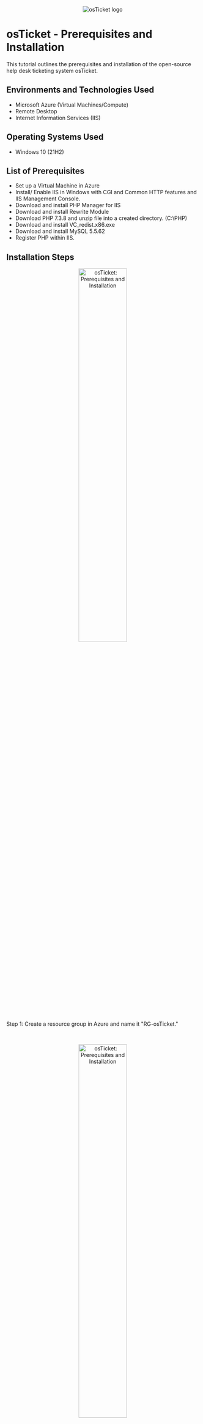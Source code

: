 <p align="center">
<img src="https://i.imgur.com/Clzj7Xs.png" alt="osTicket logo"/>
</p>

<h1>osTicket - Prerequisites and Installation</h1>
This tutorial outlines the prerequisites and installation of the open-source help desk ticketing system osTicket.<br />


<h2>Environments and Technologies Used</h2>

- Microsoft Azure (Virtual Machines/Compute)
- Remote Desktop
- Internet Information Services (IIS)

<h2>Operating Systems Used </h2>

- Windows 10</b> (21H2)

<h2>List of Prerequisites</h2>

- Set up a Virtual Machine in Azure
- Install/ Enable IIS in Windows with CGI and Common HTTP features and IIS Management Console.
- Download and install PHP Manager for IIS
- Download and install Rewrite Module
- Download PHP 7.3.8 and unzip file into a created directory. (C:\PHP)
- Download and install VC_redist.x86.exe
- Download and install MySQL 5.5.62
- Register PHP within IIS.

<h2>Installation Steps</h2>

<p>
<p align="center"> 
<img src="https://static.wixstatic.com/media/2ebf04_46fec3f74ebb4eaf803cb5cb612c6939~mv2.png" height="50%" width="50%" alt="osTicket: Prerequisites and Installation"/>
</p>
<p>
Step 1: Create a resource group in Azure and name it "RG-osTicket."
</p>
<br />

<p>
<p align="center"> 
<img src="https://static.wixstatic.com/media/2ebf04_77387910fc1a4be8b67ed724302d2e44~mv2.png" height="50%" width="50%" alt="osTicket: Prerequisites and Installation"/>
</p>
<p>
Step 2: Create a virtual machine and select "RG-osTicket" as the resource group and "Windows 10 Pro, Version 21H2" as the image.
</p>
<br />

<p>
<p align="center"> 
<img src="https://static.wixstatic.com/media/2ebf04_05b52ea6778e40a090e17941939c969b~mv2.png" height="50%" width="50%" alt="osTicket: Prerequisites and Installation"/>
</p>
<p>
Step 3: Use the Remote Desktop Connection to connect to the virtual machine (VM) using its public IP address.
</p>
<br />

<p>
<p align="center"> 
<img src="https://static.wixstatic.com/media/2ebf04_30bd0a8b94a14c9d8f1daa8eabefbf05~mv2.png" height="50%" width="50%" alt="osTicket: Prerequisites and Installation"/>
</p>
<p>
Step 4: Navigate to "Turn Windows Features on or off" in the Control Panel menu.
</p>
<br />

<p>
<p align="center"> 
<img src="https://static.wixstatic.com/media/2ebf04_1ba15b5709a2434a9c676c21bd01ccf6~mv2.png" height="50%" width="50%" alt="osTicket: Prerequisites and Installation"/>
</p>
<p align="center"> 
<img src="https://static.wixstatic.com/media/2ebf04_a6e5746c3bc44b529b5663237726fe20~mv2.png" height="50%" width="50%" alt="osTicket: Prerequisites and Installation">
</p>
<p>
Step 5: Enable Internet Information Services (IIS) and CGI.
</p>
<br />

<p>
<p align="center"> 
<img src="https://static.wixstatic.com/media/2ebf04_69ba87d49db24386a77890054495d507~mv2.png" height="50%" width="50%" alt="osTicket: Prerequisites and Installation"/>
</p>
<p align="center"> 
<img src="https://static.wixstatic.com/media/2ebf04_ef74369fcc68481b9d6a42c04ba21362~mv2.png" height="50%" width="50%" alt="osTicket: Prerequisites and Installation"/>
</p>
<p>
Step 6: Download and install <a href="https://iis.net/downloads/community/2018/05/php-manager-150-for-iis-10">PHP Manager For IIS</a>. 
</p>
<br />

<p>
<p align="center"> 
<img src="https://static.wixstatic.com/media/2ebf04_38c073f7680448e494baf97916f51593~mv2.png" height="50%" width="50%" alt="osTicket: Prerequisites and Installation"/>
</p>
<p align="center"> 
<img src="https://static.wixstatic.com/media/2ebf04_6c6d0a55c7c24a81a52ed7cfa7fc9ea5~mv2.png" height="50%" width="50%" alt="osTicket: Prerequisites and Installation"/>
</p>
<p>
Step 7: Download and install <a href="https://iis.net/downloads/microsoft/url-rewrite">URL Rewrite Module</a>.
</p>
<br />

<p>
<p align="center"> 
<img src="https://static.wixstatic.com/media/2ebf04_25e7ed24bf1d4740a44e24084ec46bea~mv2.png" height="50%" width="50%" alt="osTicket: Prerequisites and Installation"/>
</p>
<p>
Step 8: Navigate to Local Disk (C:) and create a new folder named "PHP."
</p>
<br />

<p>
<p align="center"> 
<img src="https://static.wixstatic.com/media/2ebf04_a165a508089b4fc18ecc369532a80a4e~mv2.png" height="50%" width="50%" alt="osTicket: Prerequisites and Installation"/>
</p>
<p>
Step 9: Download <a href="https://windows.php.net/download">PHP:</a> Hypertext Preprocessor. 
</p>
<br />

<p>
<p align="center"> 
<img src="https://static.wixstatic.com/media/2ebf04_e1639b4d2eb04230b358191a83192074~mv2.png" height="50%" width="50%" alt="osTicket: Prerequisites and Installation"/>
</p>
<p>
Step 10: Unzip the downloaded PHP file into the "PHP" folder on Local Disk (C:).
</p>
<br />

<p>
<p align="center"> 
<img src="https://static.wixstatic.com/media/2ebf04_5c7ade1560b74192afd51a8f539e2f41~mv2.png" height="50%" width="50%" alt="osTicket: Prerequisites and Installation"/>
</p>
<p align="center"> 
<img src="https://static.wixstatic.com/media/2ebf04_6157427428c14221a9e41ab4cd6745f1~mv2.png" height="50%" width="50%" alt="osTicket: Prerequisites and Installation"/>
</p>
<p>
Step 11: Download and install <a href="https://learn.microsoft.com/en-US/cpp/windows/latest-supported-vc-redist?view=msvc-170">Microsoft Visual C + + Redistributable</a>.
</p>
<br />

<p>
<p align="center"> 
<img src="https://static.wixstatic.com/media/2ebf04_4d4e5caedb364f3f87ab118b7eb7e831~mv2.png" height="50%" width="50%" alt="osTicket: Prerequisites and Installation"/>
</p>
<p align="center"> 
<img src="https://static.wixstatic.com/media/2ebf04_414f33a46cc8409cbfd36e7c211617fb~mv2.png" height="50%" width="50%" alt="osTicket: Prerequisites and Installation"/>
</p>
<p>
Step 12: Download and install <a href="https://downloads.mysql.com/archives/community">MySQL</a>.
</p>
<br />

<p>
<p align="center"> 
<img src="https://static.wixstatic.com/media/2ebf04_5aef81d1038543ae87bf25a923554068~mv2.png" height="50%" width="50%" alt="osTicket: Prerequisites and Installation"/>
</p>
<p>
Step 13: Launch the MySQL Instance Configuration Wizard, select "standard configuration", install as Windows Service, set a password under "Modify Security Settings", and click "Execute."
</p>
<br />

<p>
<p align="center"> 
<img src="https://static.wixstatic.com/media/2ebf04_340541966fd747b68875c02bf744f56e~mv2.png" height="50%" width="50%" alt="osTicket: Prerequisites and Installation"/>
</p>
<p>
Step 14: Launch Internet Information Services as an administrator and navigate to the PHP Manager.
</p>
<br />

<p>
<p align="center"> 
<img src="https://static.wixstatic.com/media/2ebf04_74501320361645da9abc78cb89509097~mv2.png" height="50%" width="50%" alt="osTicket: Prerequisites and Installation"/>
</p>
<p align="center"> 
<img src="https://static.wixstatic.com/media/2ebf04_670015e9b5b14932b4d9cea259ef32b3~mv2.png" height="50%" width="50%" alt="osTicket: Prerequisites and Installation"/>
</p>
<p>
Step 15: Click on "Register new PHP version" and locate the "php-cgi" file in the PHP folder that was created in the Local Disk (C:).
</p>
<br />

<p>
<p align="center"> 
<img src="https://static.wixstatic.com/media/2ebf04_ce7d6272c03f4f29a79c4253ff7795b1~mv2.png" height="50%" width="50%" alt="osTicket: Prerequisites and Installation"/>
</p>
<p>
Step 16: Download and extract the latest version of <a href="https://osticket.com/download">osTicket</a>.
</p>
<br />

<p>
<p align="center"> 
<img src="https://static.wixstatic.com/media/2ebf04_2bd2b51d008640c98bb891c114fa4cb0~mv2.png" height="50%" width="50%" alt="osTicket: Prerequisites and Installation"/>
</p>
<p>
Step 17: Open the "osTicket" folder and move the "upload folder" to the "wwwroot" folder in the "inetpub" folder of the Local Disk (C:).
</p>
<br />

<p>
<p align="center"> 
<img src="https://static.wixstatic.com/media/2ebf04_81d6cf73e1904ae9bc188f4619b99155~mv2.png" height="50%" width="50%" alt="osTicket: Prerequisites and Installation"/>
</p>
<p>
Step 18: Rename the "upload" folder to "osTicket."
</p>
<br />

<p>
<p align="center"> 
<img src="https://static.wixstatic.com/media/2ebf04_aed8427d753b4b949e06064446aaab2a~mv2.png" height="50%" width="50%" alt="osTicket: Prerequisites and Installation"/>
</p>
<p>
Step 19: Return to the PHP Manager and select "Enable or disable an extension."
</p>
<br />

<p>
<p align="center"> 
<img src="https://static.wixstatic.com/media/2ebf04_39102b9e179446a4a774f5c635f3b6c1~mv2.png" height="50%" width="50%" alt="osTicket: Prerequisites and Installation"/>
</p>
<p>
Step 20: Enable the following extensions in the PHP Manager:
- php_imap.dll
- php_opcache.dll
- php_intl.dll
</p>
<br />

<p>
<p align="center"> 
<img src="https://static.wixstatic.com/media/2ebf04_6a8804c0450143969a82028bc0a0d38f~mv2.png" height="50%" width="50%" alt="osTicket: Prerequisites and Installation"/>
</p>
<p>
Step 21: Navigate to the osTicket folder located in the wwwroot directory, open the "include" folder, and rename the file "ost-sampleconfig.php" to "ost-config.php."
</p>
<br />

<p>
<p align="center"> 
<img src="https://static.wixstatic.com/media/2ebf04_22b6dbd0f8c24dfe964a170eaeb3c92b~mv2.png" height="50%" width="50%" alt="osTicket: Prerequisites and Installation"/>
</p>
<p>
Step 22: Open the Properties of ost-config.php by right-clicking on it. Then, go to the Security tab and click on Advanced. Finally, click on "Disable Inheritance."
</p>
<br />

<p>
<p align="center"> 
<img src="https://static.wixstatic.com/media/2ebf04_9f38a1f78c5f45c2806ac0024152a676~mv2.png" height="50%" width="50%" alt="osTicket: Prerequisites and Installation"/>
</p>
<p>
Step 23: Click on "add", select "principle", type "everyone" and allow all basic permissions.
</p>
<br />

<p>
<p align="center"> 
<img src="https://static.wixstatic.com/media/2ebf04_f237c60e1dcb4ef49957ef886aa6e54d~mv2.png" height="50%" width="50%" alt="osTicket: Prerequisites and Installation"/>
</p>
<p>
Step 24: Launch Microsoft Edge and navigate to https://localhost/osTicket/setup. Then, click on the "Continue" button located at the bottom of the page.
</p>
<br />

<p>
<p align="center"> 
<img src="https://static.wixstatic.com/media/2ebf04_5d2927f74cf44a24b9fed7eddeae24a9~mv2.png" height="50%" width="50%" alt="osTicket: Prerequisites and Installation"/>
</p>
<p>
Step 25: Complete all the required fields for the "System" and "Admin User" settings.
</p>
<br />

<p>
<p align="center"> 
<img src="https://static.wixstatic.com/media/2ebf04_373f0f0c369c46d692ca831b96a0c5db~mv2.png" height="50%" width="50%" alt="osTicket: Prerequisites and Installation"/>
</p>
<p>
Step 26: Download and install <a href="https://www.heidisql.com/installers/HeidiSQL_12.3.0.6589_Setup.exe">HeidiSQL</a>.
</p>
<br />

<p>
<p align="center"> 
<img src="https://static.wixstatic.com/media/2ebf04_6d062cc7beeb45a5bdcdbc8a377af580~mv2.png" height="50%" width="50%" alt="osTicket: Prerequisites and Installation"/>
</p>
<p>
Step 27: Launch HeidiSQL, then click on "New" and enter the password for the root account that was set up earlier. Finally, click on "Open" to proceed.
</p>
<br />

<p>
<p align="center"> 
<img src="https://static.wixstatic.com/media/2ebf04_b589fb61255f4778b73871ffb880c6b5~mv2.png" height="50%" width="50%" alt="osTicket: Prerequisites and Installation"/>
</p>
<p>
Step 28: Create a new database in HeidiSQL by right-clicking and selecting "Create new", then entering "osTicket" as the name.
</p>
<br />

<p>
<p align="center"> 
<img src="https://static.wixstatic.com/media/2ebf04_6cde76f0469745879219224cb9299254~mv2.png" height="50%" width="50%" alt="osTicket: Prerequisites and Installation"/>
</p>
<p>
Step 29: Return to the osTicket setup page in Microsoft Edge and complete the remaining fields in the "Database Settings" section. After filling in all the required information, click on the "Install now" button.
</p>
<br />

<p>
<p align="center"> 
<img src="https://static.wixstatic.com/media/2ebf04_c05d50a19517450fac1b13f62d2e500c~mv2.png" height="50%" width="50%" alt="osTicket: Prerequisites and Installation"/>
</p>
<p>
Step 30: Navigate back to the "wwwroot" folder and locate the "osTicket" folder. Delete the "setup" folder.
</p>
<br />

<p>
<p align="center"> 
<img src="https://static.wixstatic.com/media/2ebf04_656ded18f71e452cac05d4d2b4dc12ab~mv2.png" height="50%" width="50%" alt="osTicket: Prerequisites and Installation"/>
</p>
<p>
Step 31: Access the include folder in osTicket, then navigate to ost-config.php. Right-click on ost-config.php, select Properties, then Security, Advanced, and modify the basic permissions by removing Full Control, Modify, and Write.
</p>
<br />

<p>
<p align="center"> 
<img src="https://static.wixstatic.com/media/2ebf04_8e7f7b6aece0475f8c5a5443207fd7d2~mv2.png" height="50%" width="50%" alt="osTicket: Prerequisites and Installation"/>
</p>
<p>
Step 32: Log in to https://localhost/osTicket/scp/login.php.
</p>
<br />

<p>
<p align="center"> 
<img src="https://static.wixstatic.com/media/2ebf04_5f95f05113564d6ebf9f4615d146d2ce~mv2.png" height="50%" width="50%" alt="osTicket: Prerequisites and Installation"/>
</p>
<p>
Step 33: Final .
</p>
<br />
